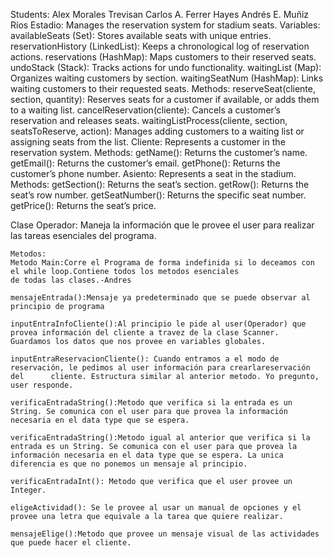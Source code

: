 Students:
Alex Morales Trevisan
Carlos A. Ferrer Hayes
Andrés E. Muñiz Ríos
Estadio:
    Manages the reservation system for stadium seats.
    Variables:
        availableSeats (Set): Stores available seats with unique entries.
        reservationHistory (LinkedList): Keeps a chronological log of reservation actions.
        reservations (HashMap): Maps customers to their reserved seats.
        undoStack (Stack): Tracks actions for undo functionality.
        waitingList (Map): Organizes waiting customers by section.
        waitingSeatNum (HashMap): Links waiting customers to their requested seats.
    Methods:
        reserveSeat(cliente, section, quantity): Reserves seats for a customer if available, or adds them to a waiting list.
        cancelReservation(cliente): Cancels a customer’s reservation and releases seats.
        waitingListProcess(cliente, section, seatsToReserve, action): Manages adding customers to a waiting list or assigning seats from the list.
Cliente:
    Represents a customer in the reservation system.
    Methods:
        getName(): Returns the customer’s name.
        getEmail(): Returns the customer’s email.
        getPhone(): Returns the customer’s phone number.
Asiento:
    Represents a seat in the stadium.
    Methods:
        getSection(): Returns the seat’s section.
        getRow(): Returns the seat’s row number.
        getSeatNumber(): Returns the specific seat number.
        getPrice(): Returns the seat’s price.

Clase Operador:
    Maneja la información que le provee el user para realizar las tareas esenciales del programa.
    
    Metodos:
    Metodo Main:Corre el Programa de forma indefinida si lo deceamos con el while loop.Contiene todos los metodos esenciales                  de todas las clases.-Andres
    
    mensajeEntrada():Mensaje ya predeterminado que se puede observar al principio de programa
    
    inputEntraInfoCliente():Al principio le pide al user(Operador) que provea información del cliente a travez de la clase Scanner.
    Guardamos los datos que nos provee en variables globales.
    
    inputEntraReservacionCliente(): Cuando entramos a el modo de reservación, le pedimos al user información para crearlareservación del      cliente. Estructura similar al anterior metodo. Yo pregunto, user responde.

    verificaEntradaString():Metodo que verifica si la entrada es un String. Se comunica con el user para que provea la información            necesaria en el data type que se espera.

    verificaEntradaString():Metodo igual al anterior que verifica si la entrada es un String. Se comunica con el user para que provea la      información necesaria en el data type que se espera. La unica diferencia es que no ponemos un mensaje al principio.

    verificaEntradaInt(): Metodo que verifica que el user provee un Integer.

    eligeActividad(): Se le provee al usar un manual de opciones y el provee una letra que equivale a la tarea que quiere realizar.

    mensajeElige():Metodo que provee un mensaje visual de las actividades que puede hacer el cliente.
